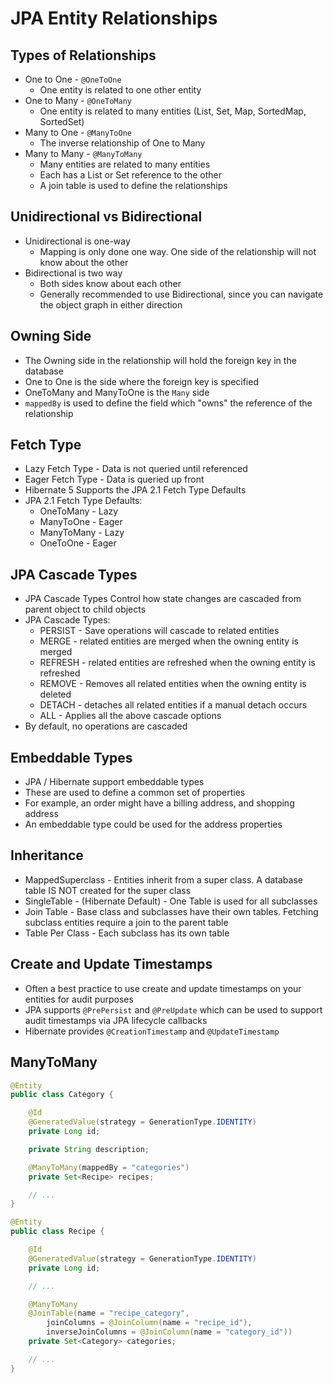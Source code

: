 # JPA Entity  Relationships

## Types of Relationships

- One to One - `@OneToOne`
    - One entity is related to one other entity
- One to Many - `@OneToMany`
    - One entity is related to many entities (List, Set, Map, SortedMap, SortedSet)
- Many to One - `@ManyToOne`
    - The inverse relationship of One to Many
- Many to Many - `@ManyToMany`
    - Many entities are related to many entities
    - Each has a List or Set reference to the other
    - A join table is used to define the relationships

## Unidirectional vs Bidirectional

- Unidirectional is one-way
    - Mapping is only done one way. One side of the relationship will not know about the other
- Bidirectional is two way
    - Both sides know about each other
    - Generally recommended to use Bidirectional, since you can navigate the object graph in either direction

## Owning Side

- The Owning side in the relationship will hold the foreign key in the database
- One to One is the side where the foreign key is specified
- OneToMany and ManyToOne is the `Many` side
- `mappedBy` is used to define the field which "owns" the reference of the relationship

## Fetch Type

- Lazy Fetch Type - Data is not queried until referenced
- Eager Fetch Type - Data is queried up front
- Hibernate 5 Supports the JPA 2.1 Fetch Type Defaults
- JPA 2.1 Fetch Type Defaults:
    - OneToMany - Lazy
    - ManyToOne - Eager
    - ManyToMany - Lazy
    - OneToOne - Eager

## JPA Cascade Types

- JPA Cascade Types Control how state changes are cascaded from parent object to child objects
- JPA Cascade Types:
    - PERSIST - Save operations will cascade to related entities
    - MERGE - related entities are merged when the owning entity is merged
    - REFRESH - related entities are refreshed when the owning entity is refreshed
    - REMOVE - Removes all related entities when the owning entity is deleted
    - DETACH - detaches all related entities if a manual detach occurs
    - ALL - Applies all the above cascade options
- By default, no operations are cascaded

## Embeddable Types

- JPA / Hibernate support embeddable types
- These are used to define a common set of properties
- For example, an order might have a billing address, and shopping address
- An embeddable type could be used for the address properties

## Inheritance

- MappedSuperclass - Entities inherit from a super class. A database table IS NOT created for the super class
- SingleTable - (Hibernate Default) - One Table is used for all subclasses
- Join Table - Base class and subclasses have their own tables. Fetching subclass entities require a join to the
parent table
- Table Per Class - Each subclass has its own table

## Create and Update Timestamps

- Often a best practice to use create and update timestamps on your entities for audit purposes
- JPA supports `@PrePersist` and `@PreUpdate` which can be used to support audit timestamps via JPA lifecycle
callbacks
- Hibernate provides `@CreationTimestamp` and `@UpdateTimestamp`

## ManyToMany

```java
@Entity
public class Category {

    @Id
    @GeneratedValue(strategy = GenerationType.IDENTITY)
    private Long id;

    private String description;

    @ManyToMany(mappedBy = "categories")
    private Set<Recipe> recipes;

    // ...
}
```

```java
@Entity
public class Recipe {

    @Id
    @GeneratedValue(strategy = GenerationType.IDENTITY)
    private Long id;

    // ...

    @ManyToMany
    @JoinTable(name = "recipe_category",
        joinColumns = @JoinColumn(name = "recipe_id"),
        inverseJoinColumns = @JoinColumn(name = "category_id"))
    private Set<Category> categories;

    // ...
}
```














